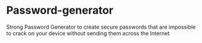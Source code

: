 # Password-generator
Strong Password Generator to create secure passwords that are impossible to crack on your device without sending them across the Internet
